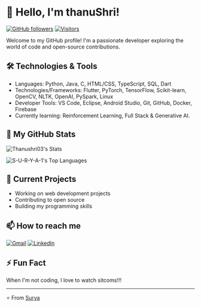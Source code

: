 # 👋 Hello, I'm thanuShri!

[![GitHub followers](https://img.shields.io/github/followers/Thanushri03?style=social)](https://github.com/Thanushri03)
[![Visitors](https://komarev.com/ghpvc/?username=Thanushri03&color=blue)](https://github.com/Thanushri03)

Welcome to my GitHub profile! I'm a passionate developer exploring the world of code and open-source contributions.

## 🛠️ Technologies & Tools

- Languages: Python, Java, C, HTML/CSS, TypeScript, SQL, Dart
- Technologies/Frameworks: Flutter, PyTorch, TensorFlow, Scikit-learn, OpenCV, NLTK, OpenAI, PySpark, Linux
- Developer Tools: VS Code, Eclipse, Android Studio, Git, GitHub, Docker, Firebase
- Currently learning: Reinforcement Learning, Full Stack & Generative AI.

## 🌱 My GitHub Stats
![Thanushri03's Stats](https://github-readme-stats.vercel.app/api?username=Thanushri03&theme=blueberry&show_icons=true&hide_border=true&count_private=true)
<p align="center">

![S-U-R-Y-A-1's Top Languages](https://github-readme-stats.vercel.app/api/top-langs/?username=Thanushri03&theme=blueberry&show_icons=true&hide_border=true&layout=compact)
</p>

## 🔭 Current Projects

- Working on web development projects
- Contributing to open source
- Building my programming skills

## 📫 How to reach me

[![Gmail](https://img.shields.io/badge/-Gmail-D14836?style=flat&logo=Gmail&logoColor=white)](mailto:suryasabari7711@gmail.com)
[![LinkedIn](https://img.shields.io/badge/-LinkedIn-0077B5?style=flat&logo=LinkedIn&logoColor=white)](https://www.linkedin.com/in/suryasivakumar1/)

## ⚡ Fun Fact

When I'm not coding, I love to watch sitcoms!!!

---

⭐ From [Surya](https://github.com/S-U-R-Y-A-1)
